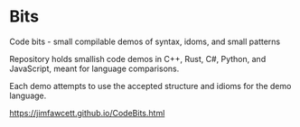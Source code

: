 # Bits
Code bits - small compilable demos of syntax, idoms, and small patterns 

Repository holds smallish code demos in C++, Rust, C#, Python, and JavaScript,
meant for language comparisons.

Each demo attempts to use the accepted structure and idioms for the demo language.

https://jimfawcett.github.io/CodeBits.html
